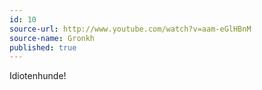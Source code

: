 ```yaml
---
id: 10
source-url: http://www.youtube.com/watch?v=aam-eGlHBnM
source-name: Gronkh
published: true
---
```


<p>Idiotenhunde!</p>


